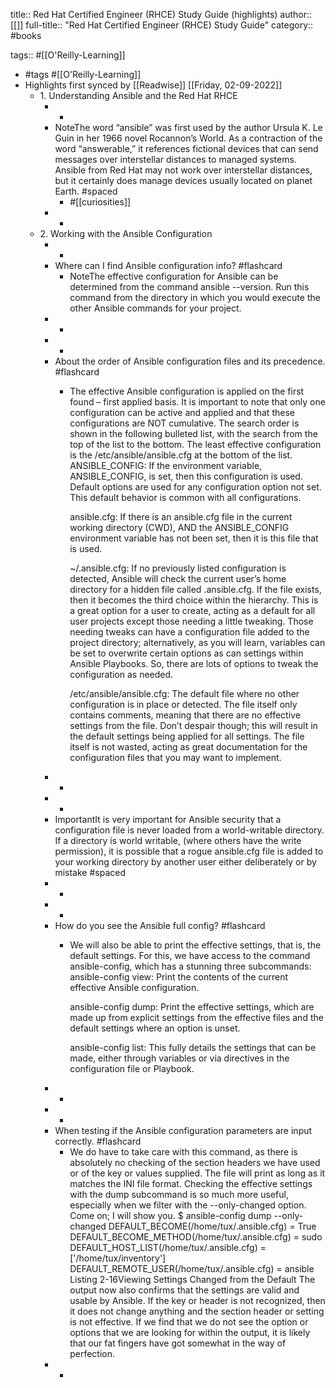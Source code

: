 title:: Red Hat Certified Engineer (RHCE) Study Guide (highlights)
author:: [[]]
full-title:: "Red Hat Certified Engineer (RHCE) Study Guide"
category:: #books

tags:: #[[O'Reilly-Learning]]

- #tags #[[O'Reilly-Learning]]
- Highlights first synced by [[Readwise]] [[Friday, 02-09-2022]]
	- 1. Understanding Ansible and the Red Hat RHCE
		- -
		- NoteThe word “ansible” was first used by the author Ursula K. Le Guin in her 1966 novel Rocannon’s World. As a contraction of the word “answerable,” it references fictional devices that can send messages over interstellar distances to managed systems. Ansible from Red Hat may not work over interstellar distances, but it certainly does manage devices usually located on planet Earth. #spaced
			- #[[curiosities]]
		- -
	- 2. Working with the Ansible Configuration
		- -
		- Where can I find Ansible configuration info? #flashcard
			- NoteThe effective configuration for Ansible can be determined from the command ansible --version. Run this command from the directory in which you would execute the other Ansible commands for your project.
		- -
		- -
		- About the order of Ansible configuration files and its precedence. #flashcard
			- The effective Ansible configuration is applied on the first found – first applied basis. It is important to note that only one configuration can be active and applied and that these configurations are NOT cumulative. The search order is shown in the following bulleted list, with the search from the top of the list to the bottom. The least effective configuration is the /etc/ansible/ansible.cfg at the bottom of the list.
			  ANSIBLE_CONFIG: If the environment variable, ANSIBLE_CONFIG, is set, then this configuration is used. Default options are used for any configuration option not set. This default behavior is common with all configurations.
			  
			  ansible.cfg: If there is an ansible.cfg file in the current working directory (CWD), AND the ANSIBLE_CONFIG environment variable has not been set, then it is this file that is used.
			  
			  ~/.ansible.cfg: If no previously listed configuration is detected, Ansible will check the current user’s home directory for a hidden file called .ansible.cfg. If the file exists, then it becomes the third choice within the hierarchy. This is a great option for a user to create, acting as a default for all user projects except those needing a little tweaking. Those needing tweaks can have a configuration file added to the project directory; alternatively, as you will learn, variables can be set to overwrite certain options as can settings within Ansible Playbooks. So, there are lots of options to tweak the configuration as needed.
			  
			  /etc/ansible/ansible.cfg: The default file where no other configuration is in place or detected. The file itself only contains comments, meaning that there are no effective settings from the file. Don’t despair though; this will result in the default settings being applied for all settings. The file itself is not wasted, acting as great documentation for the configuration files that you may want to implement.
		- -
		- -
		- ImportantIt is very important for Ansible security that a configuration file is never loaded from a world-writable directory. If a directory is world writable, (where others have the write permission), it is possible that a rogue ansible.cfg file is added to your working directory by another user either deliberately or by mistake #spaced
		- -
		- -
		- How do you see the Ansible full config? #flashcard
			- We will also be able to print the effective settings, that is, the default settings. For this, we have access to the command ansible-config, which has a stunning three subcommands:
			  ansible-config view: Print the contents of the current effective Ansible configuration.
			  
			  ansible-config dump: Print the effective settings, which are made up from explicit settings from the effective files and the default settings where an option is unset.
			  
			  ansible-config list: This fully details the settings that can be made, either through variables or via directives in the configuration file or Playbook.
		- -
		- -
		- When testing if the Ansible configuration parameters are input correctly. #flashcard
			- We do have to take care with this command, as there is absolutely no checking of the section headers we have used or of the key or values supplied. The file will print as long as it matches the INI file format. Checking the effective settings with the dump subcommand is so much more useful, especially when we filter with the --only-changed option. Come on; I will show you.
			  $ ansible-config dump --only-changed
			  DEFAULT_BECOME(/home/tux/.ansible.cfg) = True
			  DEFAULT_BECOME_METHOD(/home/tux/.ansible.cfg) = sudo
			  DEFAULT_HOST_LIST(/home/tux/.ansible.cfg) = ['/home/tux/inventory']
			  DEFAULT_REMOTE_USER(/home/tux/.ansible.cfg) = ansible
			  Listing 2-16Viewing Settings Changed from the Default
			  The output now also confirms that the settings are valid and usable by Ansible. If the key or header is not recognized, then it does not change anything and the section header or setting is not effective. If we find that we do not see the option or options that we are looking for within the output, it is likely that our fat fingers have got somewhat in the way of perfection.
		- -